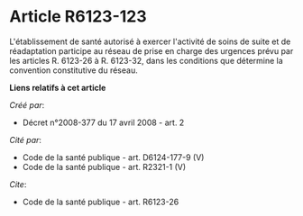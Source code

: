 # Article R6123-123

L'établissement de santé autorisé à exercer l'activité de soins de suite et de réadaptation participe au réseau de prise en
charge des urgences prévu par les articles R. 6123-26 à R. 6123-32, dans les conditions que détermine la convention
constitutive du réseau.

**Liens relatifs à cet article**

_Créé par_:

  - Décret n°2008-377 du 17 avril 2008 - art. 2

_Cité par_:

  - Code de la santé publique - art. D6124-177-9 (V)
  - Code de la santé publique - art. R2321-1 (V)

_Cite_:

  - Code de la santé publique - art. R6123-26
